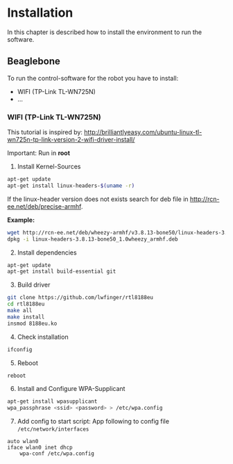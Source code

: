# Installation

In this chapter is described how to install the environment to run the software. 

## Beaglebone

To run the control-software for the robot you have to install:
 
* WIFI (TP-Link TL-WN725N)
* ...

### WIFI (TP-Link TL-WN725N)

This tutorial is inspired by: http://brilliantlyeasy.com/ubuntu-linux-tl-wn725n-tp-link-version-2-wifi-driver-install/

Important: Run in __root__

1. Install Kernel-Sources

```bash
apt-get update
apt-get install linux-headers-$(uname -r)
```

If the linux-header version does not exists search for deb file in http://rcn-ee.net/deb/precise-armhf.

__Example:__

```bash
wget http://rcn-ee.net/deb/wheezy-armhf/v3.8.13-bone50/linux-headers-3.8.13-bone50_1.0wheezy_armhf.deb
dpkg -i linux-headers-3.8.13-bone50_1.0wheezy_armhf.deb
```

2. Install dependencies

```bash
apt-get update
apt-get install build-essential git 
```

3. Build driver

```bash
git clone https://github.com/lwfinger/rtl8188eu
cd rtl8188eu
make all
make install
insmod 8188eu.ko
```

4. Check installation

```bash
ifconfig
```

5. Reboot

```bash
reboot
```

6. Install and Configure WPA-Supplicant

```bash
apt-get install wpasupplicant
wpa_passphrase <ssid> <password> > /etc/wpa.config
```

7. Add config to start script: App following to config file `/etc/network/interfaces`

```
auto wlan0
iface wlan0 inet dhcp
    wpa-conf /etc/wpa.config
```
